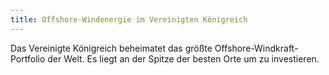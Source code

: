 ```yaml
---
title: Offshore-Windenergie im Vereinigten Königreich
---
```


Das Vereinigte Königreich beheimatet das größte Offshore-Windkraft-Portfolio der Welt. Es liegt an der Spitze der besten Orte um zu investieren.
